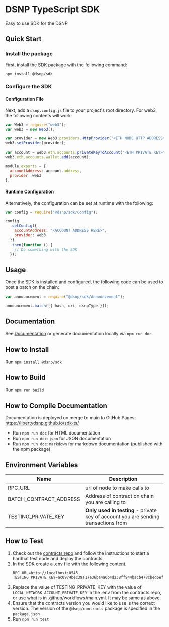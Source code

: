 # DSNP TypeScript SDK

Easy to use SDK for the DSNP

## Quick Start

### Install the package

First, install the SDK package with the following command:

```bash
npm install @dsnp/sdk
```

### Configure the SDK

#### Configuration File

Next, add a `dsnp.config.js` file to your project's root directory. For web3, the following contents will work:

```js
var Web3 = require("web3");
var web3 = new Web3();

var provider = new Web3.providers.HttpProvider("<ETH NODE HTTP ADDRESS>");
web3.setProvider(provider);

var account = web3.eth.accounts.privateKeyToAccount("<ETH PRIVATE KEY>");
web3.eth.accounts.wallet.add(account);

module.exports = {
  accountAddress: account.address,
  provider: web3
};
```

#### Runtime Configuration

Alternatively, the configuration can be set at runtime with the following:

```js
var config = require("@dsnp/sdk/Config");

config
  .setConfig({
    accountAddress: "<ACCOUNT ADDRESS HERE>",
    provider: web3
  })
  .then(function () {
    // Do something with the SDK
  });
```

## Usage

Once the SDK is installed and configured, the following code can be used to post a batch on the chain:

```js
var announcement = require("@dsnp/sdk/Announcement");

announcement.batch([{ hash, uri, dsnpType }]);
```

## Documentation

See [Documentation](https://libertydsnp.github.io/sdk-ts/) or generate documentation locally via `npm run doc`.

## How to Install

Run `npm install @dsnp/sdk`

## How to Build

Run `npm run build`

## How to Compile Documentation

Documentation is deployed on merge to main to GitHub Pages: https://libertydsnp.github.io/sdk-ts/

- Run `npm run doc` for HTML documentation
- Run `npm run doc:json` for JSON documentation
- Run `npm run doc:markdown` for markdown documentation (published with the npm package)

## Environment Variables

| Name                   | Description                                                                         |
| ---------------------- | ----------------------------------------------------------------------------------- |
| RPC_URL                | url of node to make calls to                                                        |
| BATCH_CONTRACT_ADDRESS | Address of contract on chain you are calling to                                     |
| TESTING_PRIVATE_KEY    | **Only used in testing** - private key of account you are sending transactions from |

## How to Test
1. Check out the [contracts repo](https://github.com/LibertyDSNP/contracts) and follow the instructions to start a hardhat test node and deploy the contracts.
1. In the SDK create a .env file with the following content.
    ```shell
    RPC_URL=http://localhost:8545
    TESTING_PRIVATE_KEY=ac0974bec39a17e36ba4a6b4d238ff944bacb478cbed5efcae784d7bf4f2ff80
    ```
1.  Replace the value of TESTING_PRIVATE_KEY with the value of `LOCAL_NETWORK_ACCOUNT_PRIVATE_KEY` in the .env from the contracts repo, or use what is in .github/workflows/main.yml. It may be same as above. 
1. Ensure that the contracts version you would like to use is the correct version. The version of the `@dsnp/contracts` package is specified in the `package.json` 
1. Run `npm run test`
